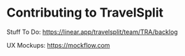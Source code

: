 # Contributing to TravelSplit

Stuff To Do:
https://linear.app/travelsplit/team/TRA/backlog

UX Mockups:
https://mockflow.com

